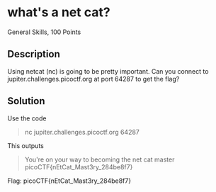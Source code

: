 # what's a net cat?
General Skills, 100 Points
## Description
Using netcat (nc) is going to be pretty important. Can you connect to jupiter.challenges.picoctf.org at port 64287 to get the flag?
## Solution
Use the code
>nc jupiter.challenges.picoctf.org 64287

This outputs
>You're on your way to becoming the net cat master
picoCTF{nEtCat_Mast3ry_284be8f7}


Flag: picoCTF{nEtCat_Mast3ry_284be8f7}
